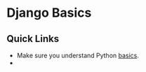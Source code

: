 # Django Basics

## Quick Links

* Make sure you understand Python [basics](../languages-and-architectures/python/personal-notes/).
*
